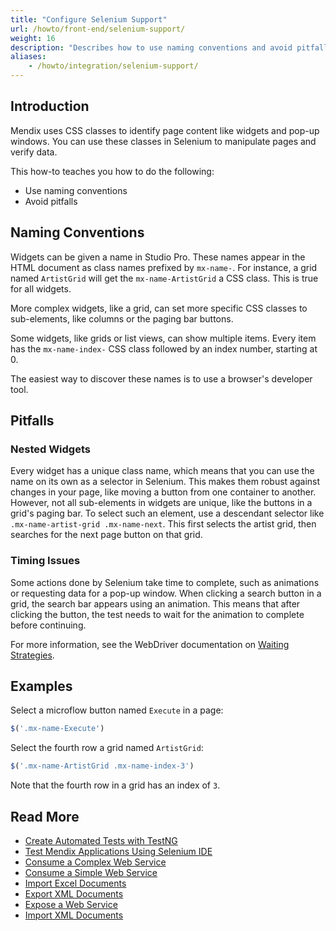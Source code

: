 ```yaml
---
title: "Configure Selenium Support"
url: /howto/front-end/selenium-support/
weight: 16
description: "Describes how to use naming conventions and avoid pitfalls using Selenium."
aliases:
    - /howto/integration/selenium-support/
---
```


## Introduction

Mendix uses CSS classes to identify page content like widgets and pop-up windows. You can use these classes in Selenium to manipulate pages and verify data.

This how-to teaches you how to do the following:

* Use naming conventions
* Avoid pitfalls

## Naming Conventions

Widgets can be given a name in Studio Pro. These names appear in the HTML document as class names prefixed by `mx-name-`. For instance, a grid named `ArtistGrid` will get the `mx-name-ArtistGrid` a CSS class. This is true for all widgets.

More complex widgets, like a grid, can set more specific CSS classes to sub-elements, like columns or the paging bar buttons.

Some widgets, like grids or list views, can show multiple items. Every item has the `mx-name-index-` CSS class followed by an index number, starting at 0.

The easiest way to discover these names is to use a browser's developer tool.

## Pitfalls

### Nested Widgets

Every widget has a unique class name, which means that you can use the name on its own as a selector in Selenium. This makes them robust against changes in your page, like moving a button from one container to another. However, not all sub-elements in widgets are unique, like the buttons in a grid's paging bar. To select such an element, use a descendant selector like `.mx-name-artist-grid .mx-name-next`. This first selects the artist grid, then searches for the next page button on that grid.

### Timing Issues

Some actions done by Selenium take time to complete, such as animations or requesting data for a pop-up window. When clicking a search button in a grid, the search bar appears using an animation. This means that after clicking the button, the test needs to wait for the animation to complete before continuing.

For more information, see the WebDriver documentation on [Waiting Strategies](https://www.selenium.dev/documentation/webdriver/waits/).

## Examples

Select a microflow button named `Execute` in a page:

```javascript
$('.mx-name-Execute')

```

Select the fourth row a grid named `ArtistGrid`:

```javascript
$('.mx-name-ArtistGrid .mx-name-index-3')

```

Note that the fourth row in a grid has an index of `3`.

## Read More

* [Create Automated Tests with TestNG](/howto/testing/create-automated-tests-with-testng/)
* [Test Mendix Applications Using Selenium IDE](/howto/testing/testing-mendix-applications-using-selenium-ide/)
* [Consume a Complex Web Service](/howto/integration/consume-a-complex-web-service/)
* [Consume a Simple Web Service](/howto/integration/consume-a-simple-web-service/)
* [Import Excel Documents](/howto/integration/importing-excel-documents/)
* [Export XML Documents](/howto/integration/export-xml-documents/)
* [Expose a Web Service](/howto/integration/expose-a-web-service/)
* [Import XML Documents](/howto/integration/importing-xml-documents/)
